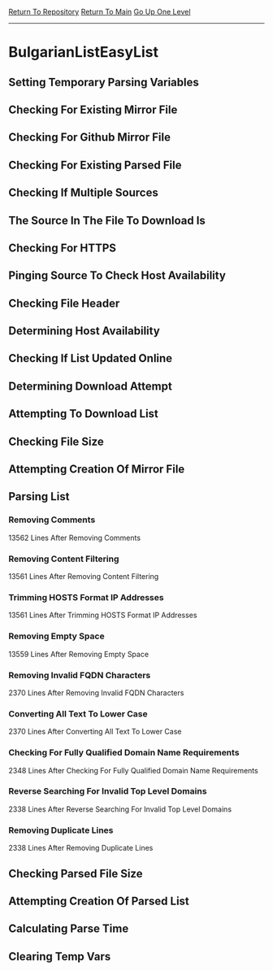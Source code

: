[Return To Repository](https://github.com/deathbybandaid/piholeparser/)
[Return To Main](https://github.com/deathbybandaid/piholeparser/blob/master/RecentRunLogs/Mainlog.md)
[Go Up One Level](https://github.com/deathbybandaid/piholeparser/blob/master/RecentRunLogs/TopLevelScripts/30-Processing-External-Blacklists.md)
____________________________________
# BulgarianListEasyList
## Setting Temporary Parsing Variables
## Checking For Existing Mirror File
## Checking For Github Mirror File
## Checking For Existing Parsed File
## Checking If Multiple Sources
## The Source In The File To Download Is
## Checking For HTTPS
## Pinging Source To Check Host Availability
## Checking File Header
## Determining Host Availability
## Checking If List Updated Online
## Determining Download Attempt
## Attempting To Download List
## Checking File Size
## Attempting Creation Of Mirror File
## Parsing List
### Removing Comments
13562 Lines After Removing Comments
### Removing Content Filtering
13561 Lines After Removing Content Filtering
### Trimming HOSTS Format IP Addresses
13561 Lines After Trimming HOSTS Format IP Addresses
### Removing Empty Space
13559 Lines After Removing Empty Space
### Removing Invalid FQDN Characters
2370 Lines After Removing Invalid FQDN Characters
### Converting All Text To Lower Case
2370 Lines After Converting All Text To Lower Case
### Checking For Fully Qualified Domain Name Requirements
2348 Lines After Checking For Fully Qualified Domain Name Requirements
### Reverse Searching For Invalid Top Level Domains
2338 Lines After Reverse Searching For Invalid Top Level Domains
### Removing Duplicate Lines
2338 Lines After Removing Duplicate Lines
## Checking Parsed File Size
## Attempting Creation Of Parsed List
## Calculating Parse Time
## Clearing Temp Vars
